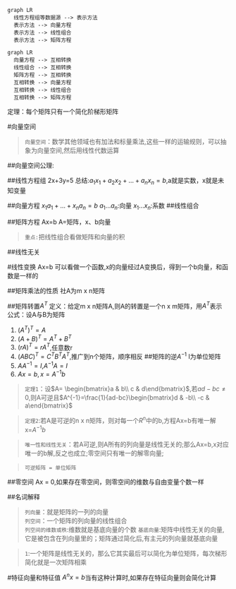 


```mermaid
graph LR
  线性方程组等数据源 --> 表示方法
  表示方法 --> 向量方程
  表示方法 --> 线性组合
  表示方法 --> 矩阵方程
```

```mermaid
graph LR
  向量方程 --> 互相转换
  线性组合 --> 互相转换
  矩阵方程 --> 互相转换
  互相转换 --> 向量方程
  互相转换 --> 线性组合
  互相转换 --> 矩阵方程
```

定理：每个矩阵只有一个简化阶梯形矩阵

#向量空间
>``向量空间``：数学其他领域也有加法和标量乘法,这些一样的运输规则，可以抽象为向量空间,然后用线性代数运算  

##向量空间公理:

##线性方程组
2x+3y=5
总结:$a_1x_1+a_2x_2+...+a_nx_n=b$,a就是实数，x就是未知变量


##向量方程
$x_1a_1+...+x_na_n=b$
$a_1...a_n$:向量
$x_1...x_n$:系数
##线性组合


##矩阵方程
Ax=b
A=矩阵，x、b向量


>```重点:```把线性组合看做矩阵和向量的积

##线性无关


#线性变换
Ax=b
可以看做一个函数,x的向量经过A变换后，得到一个b向量，和函数是一样的

##矩阵乘法的性质
社A为m x n矩阵

##矩阵转置$A^T$
定义：给定m x n矩阵A,则A的转置是一个n x m矩阵，用$A^T$表示
公式：设A与B为矩阵
1. $(A^T)^T=A$
1. $(A+B)^T=A^T+B^T$
1. $(rA)^T=rA^T$,任意数r
1. $(ABC)^T=C^TB^TA^T$,推广到n个矩阵，顺序相反
##矩阵的逆$A^{-1}$
I为单位矩阵
1. $AA^{-1}=I$,$A^{-1}A=I$  
1. $Ax = b,x=A^{-1}b$

>``定理1``：设$A=
\begin{bmatrix}a & b\\
c & d\end{bmatrix}$,若$ad-bc\neq0$,则A可逆且$A^{-1}=\frac{1}{ad-bc}\begin{bmatrix}d & -b\\
-c & a\end{bmatrix}$

>``定理2``:若A是可逆的n x n矩阵，则对每一个$R^n$中的b,方程Ax=b有唯一解x=$A^{-1}b$

>``唯一性和线性无关``：若A可逆,则A所有的列向量是线性无关的;那么Ax=b,x对应唯一的b解,反之也成立;零空间只有唯一的解零向量;  

>``可逆矩阵 = 单位矩阵``

##零空间
Ax = 0,如果存在零空间，则零空间的维数与自由变量个数一样

##名词解释
>``列向量``：就是矩阵的一列的向量  
>``列空间``：一个矩阵的列向量的线性组合  
>``列空间的维数或秩``:维数就是基底向量的个数
>``基底向量``:矩阵中线性无关的向量,它是被包含在列向量里的；矩阵通过简化后,有主元的列向量就基底向量


>``1``:一个矩阵是线性无关的，那么它其实最后可以简化为单位矩阵，每次梯形简化就是一次矩阵相乘



#特征向量和特征值
$A^nx=b$当有这种计算时,如果存在特征向量则会简化计算
